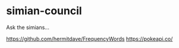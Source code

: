 # simian-council
Ask the simians...

https://github.com/hermitdave/FrequencyWords
https://pokeapi.co/

